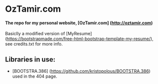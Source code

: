 OzTamir.com
=========

#### The repo for my personal website, [OzTamir.com] (http://oztamir.com)

Basiclly a modified version of [MyResume] (https://bootstrapmade.com/free-html-bootstrap-template-my-resume/), see credits.txt for more info.

## Libraries in use:
 - [BOOTSTRA.386] (https://github.com/kristopolous/BOOTSTRA.386) used in the 404 page.
